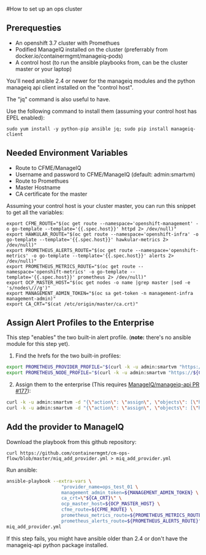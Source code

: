 #How to set up an ops cluster

## Prerequesties

* An openshift 3.7 cluster with Promethues
* Podified ManageIQ installed on the cluster (preferrably from docker.io/containermgmt/manageiq-pods)
* A control host (to run the ansible playbooks from, can be the cluster master or your laptop)

You'll need ansible 2.4 or newer for the manageiq modules and the python manageiq api client installed on the "control host".

The "jq" command is also useful to have.

Use the following command to install them (assuming your control host has EPEL enabled):

``sudo yum install -y python-pip ansible jq; sudo pip install manageiq-client``

## Needed Environment Variables

* Route to CFME/ManageIQ
* Username and password to CFME/ManageIQ (default: admin:smartvm)
* Route to Promethues
* Master Hostname
* CA certificate for the master

Assuming your control host is your cluster master, you can run this snippet to get all the variables:

```
export CFME_ROUTE="$(oc get route --namespace='openshift-management' -o go-template --template='{{.spec.host}}' httpd 2> /dev/null)"
export HAWKULAR_ROUTE="$(oc get route --namespace='openshift-infra' -o go-template --template='{{.spec.host}}' hawkular-metrics 2> /dev/null)"
export PROMETHEUS_ALERTS_ROUTE="$(oc get route --namespace='openshift-metrics' -o go-template --template='{{.spec.host}}' alerts 2> /dev/null)"
export PROMETHEUS_METRICS_ROUTE="$(oc get route --namespace='openshift-metrics' -o go-template --template='{{.spec.host}}' prometheus 2> /dev/null)"
export OCP_MASTER_HOST="$(oc get nodes -o name |grep master |sed -e 's/nodes\///g')"
export MANAGEMENT_ADMIN_TOKEN="$(oc sa get-token -n management-infra management-admin)"
export CA_CRT="$(cat /etc/origin/master/ca.crt)"
```

## Assign Alert Profiles to the Enterprise

This step "enables" the two built-in alert profile. (**note:** there's no ansible module for this step yet).

1. Find the hrefs for the two built-in profiles:

```bash
export PROMETHEUS_PROVIDER_PROFILE="$(curl -k -u admin:smartvm "https://${CFME_ROUTE}/api/alert_definition_profiles?filter\[\]=guid=a16fcf51-e2ae-492d-af37-19de881476ad" | jq -r ".resources[0].href")"``
export PROMETHEUS_NODE_PROFILE="$(curl -k -u admin:smartvm "https://${CFME_ROUTE}/api/alert_definition_profiles?filter\[\]=guid=ff0fb114-be03-4685-bebb-b6ae8f13d7ad" | jq -r ".resources[0].href")"``
```
2. Assign them to the enterprise (This requires [ManageIQ/manageiq-api PR #177](https://github.com/ManageIQ/manageiq-api/pull/177)):

```bash
curl -k -u admin:smartvm -d "{\"action\": \"assign\", \"objects\": [\"https://${CFME_ROUTE}/api/enterprises/1\"]}" ${PROMETHEUS_PROVIDER_PROFILE}
curl -k -u admin:smartvm -d "{\"action\": \"assign\", \"objects\": [\"https://${CFME_ROUTE}/api/enterprises/1\"]}" ${PROMETHEUS_NODE_PROFILE}
```

## Add the provider to ManageIQ

Download the playbook from this github repository:

``curl https://github.com/containermgmt/cm-ops-flow/blob/master/miq_add_provider.yml > miq_add_provider.yml``

Run ansible:

```bash
ansible-playbook --extra-vars \
                    "provider_name=ops_test_01 \
                    management_admin_token=${MANAGEMENT_ADMIN_TOKEN} \
                    ca_crt=\"${CA_CRT}\" \
                    ocp_master_host=${OCP_MASTER_HOST} \
                    cfme_route=${CFME_ROUTE} \
                    prometheus_metrics_route=${PROMETHEUS_METRICS_ROUTE} \
                    prometheus_alerts_route=${PROMETHEUS_ALERTS_ROUTE}" \
miq_add_provider.yml
```

If this step fails, you might have ansible older than 2.4 or don't have the manageiq-api python package installed.

## 
